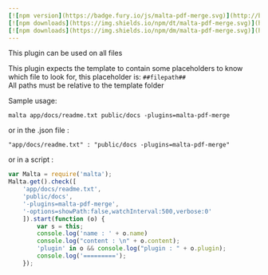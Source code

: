 ```yaml
---
[![npm version](https://badge.fury.io/js/malta-pdf-merge.svg)](http://badge.fury.io/js/malta-pdf-merge)
[![npm downloads](https://img.shields.io/npm/dt/malta-pdf-merge.svg)](https://npmjs.org/package/malta-pdf-merge)
[![npm downloads](https://img.shields.io/npm/dm/malta-pdf-merge.svg)](https://npmjs.org/package/malta-pdf-merge)  
---  
```


This plugin can be used on all files  

This plugin expects the template to contain some placeholders to know which file to look for, this placeholder is:  `##filepath##`  
All paths must be relative to the template folder  

Sample usage:  
```
malta app/docs/readme.txt public/docs -plugins=malta-pdf-merge
```
or in the .json file :
```
"app/docs/readme.txt" : "public/docs -plugins=malta-pdf-merge"
```
or in a script : 
``` js
var Malta = require('malta');
Malta.get().check([
    'app/docs/readme.txt',
    'public/docs',
    '-plugins=malta-pdf-merge',
    '-options=showPath:false,watchInterval:500,verbose:0'
    ]).start(function (o) {
        var s = this;
        console.log('name : ' + o.name)
        console.log("content : \n" + o.content);
        'plugin' in o && console.log("plugin : " + o.plugin);
        console.log('=========');
    });
```